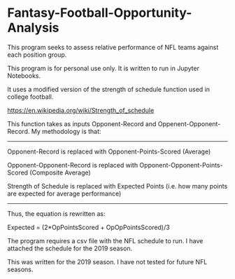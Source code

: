 # Fantasy-Football-Opportunity-Analysis
This program seeks to assess relative performance of NFL teams against each position group.

This program is for personal use only. It is written to run in Jupyter Notebooks.

It uses a modified version of the strength of schedule function used in college football.

https://en.wikipedia.org/wiki/Strength_of_schedule

This function takes as inputs Opponent-Record and Oppenent-Opponent-Record.  My methodology is that:

****************************************
Opponent-Record is replaced with Opponent-Points-Scored (Average)

Opponent-Opponent-Record is replaced with Opponent-Opponent-Points-Scored (Composite Average)

Strength of Schedule is replaced with Expected Points (i.e. how many points are expected for average performance)
****************************************

Thus, the equation is rewritten as:

Expected = (2*OpPointsScored + OpOpPointsScored)/3

The program requires a csv file with the NFL schedule to run. I have attached the schedule for the 2019 season.

This was written for the 2019 season. I have not tested for future NFL seasons.
